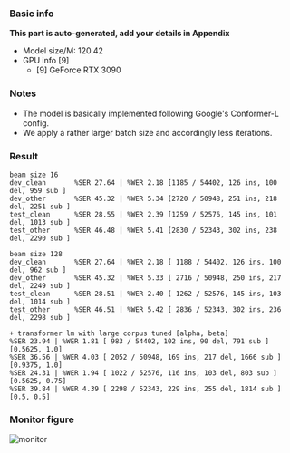 ### Basic info

**This part is auto-generated, add your details in Appendix**

* Model size/M: 120.42
* GPU info \[9\]
  * \[9\] GeForce RTX 3090

### Notes

- The model is basically implemented following Google's Conformer-L config.
- We apply a rather larger batch size and accordingly less iterations.

### Result
```
beam size 16
dev_clean       %SER 27.64 | %WER 2.18 [1185 / 54402, 126 ins, 100 del, 959 sub ]
dev_other       %SER 45.32 | %WER 5.34 [2720 / 50948, 251 ins, 218 del, 2251 sub ]
test_clean      %SER 28.55 | %WER 2.39 [1259 / 52576, 145 ins, 101 del, 1013 sub ]
test_other      %SER 46.48 | %WER 5.41 [2830 / 52343, 302 ins, 238 del, 2290 sub ]

beam size 128
dev_clean       %SER 27.64 | %WER 2.18 [ 1188 / 54402, 126 ins, 100 del, 962 sub ]
dev_other       %SER 45.32 | %WER 5.33 [ 2716 / 50948, 250 ins, 217 del, 2249 sub ]
test_clean      %SER 28.51 | %WER 2.40 [ 1262 / 52576, 145 ins, 103 del, 1014 sub ]
test_other      %SER 46.51 | %WER 5.42 [ 2836 / 52343, 302 ins, 236 del, 2298 sub ]

+ transformer lm with large corpus tuned [alpha, beta]
%SER 23.94 | %WER 1.81 [ 983 / 54402, 102 ins, 90 del, 791 sub ]        [0.5625, 1.0]
%SER 36.56 | %WER 4.03 [ 2052 / 50948, 169 ins, 217 del, 1666 sub ]     [0.9375, 1.0]
%SER 24.31 | %WER 1.94 [ 1022 / 52576, 116 ins, 103 del, 803 sub ]      [0.5625, 0.75]
%SER 39.84 | %WER 4.39 [ 2298 / 52343, 229 ins, 255 del, 1814 sub ]     [0.5, 0.5]
```

### Monitor figure
![monitor](./monitor.png)
